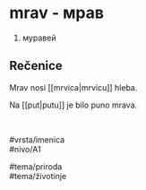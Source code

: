 # mrav - мрав

1. муравей  

## Rečenice

Mrav nosi [[mrvica|mrvicu]] hleba.  

Na [[put|putu]] je bilo puno mrava.  

<br>

#vrsta/imenica  
#nivo/A1  

#tema/priroda  
#tema/životinje  
